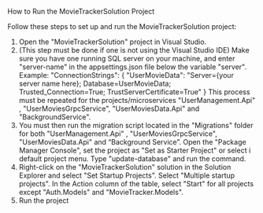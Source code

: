 How to Run the MovieTrackerSolution Project

Follow these steps to set up and run the MovieTrackerSolution project:


1. Open the "MovieTrackerSolution" project in Visual Studio.
2. (This step must be done if one is not using the Visual Studio IDE) Make sure you have one
running SQL server on your machine, and enter "server-name" in the appsettings.json file below
the variable "server".
Example:
"ConnectionStrings": {
"UserMovieData": "Server={your server name here}; Database=UserMovieData;
Trusted_Connection=True; TrustServerCertificate=True"
}
This process must be repeated for the projects/microservices "UserManagement.Api" ,
"UserMoviesGrpcService", "UserMoviesData.Api" and "BackgroundService".
3. You must then run the migration script located in the "Migrations" folder for both
"UserManagement.Api" , "UserMoviesGrpcService", "UserMoviesData.Api" and
“Background Service”.
Open the "Package Manager Console", set the project as "Set as Starter Project" or select i
default project menu.
Type "update-database" and run the command.
4. Right-click on the "MovieTrackerSolution" solution in the Solution Explorer and select "Set Startup
Projects". Select "Multiple startup projects". In the Action column of the table, select "Start" for all
projects except "Auth.Models" and "MovieTracker.Models".
5. Run the project
